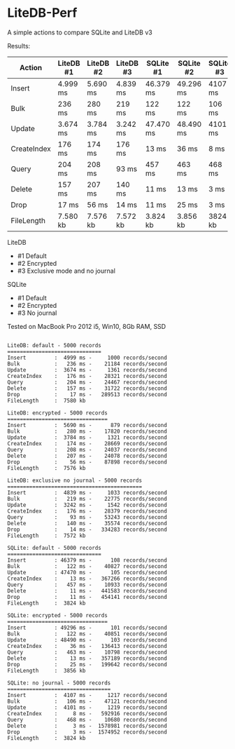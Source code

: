 # LiteDB-Perf

A simple actions to compare SQLite and LiteDB v3

Results:

| Action        | LiteDB #1  | LiteDB #2 | LiteDB #3 | SQLite #1  | SQLite #2 | SQLite #3 |
|---------------|------------|-----------|-----------|------------|-----------|-----------|
|Insert         |   4.999 ms |  5.690 ms |  4.839 ms |  46.379 ms | 49.296 ms |   4107 ms |
|Bulk           |     236 ms |    280 ms |    219 ms |     122 ms |    122 ms |    106 ms |
|Update         |   3.674 ms |  3.784 ms |  3.242 ms |  47.470 ms | 48.490 ms |   4101 ms |
|CreateIndex    |     176 ms |    174 ms |    176 ms |      13 ms |     36 ms |      8 ms |
|Query          |     204 ms |    208 ms |     93 ms |     457 ms |    463 ms |    468 ms |
|Delete         |     157 ms |    207 ms |    140 ms |      11 ms |     13 ms |      3 ms |
|Drop           |      17 ms |     56 ms |     14 ms |      11 ms |     25 ms |      3 ms |
|FileLength     |   7.580 kb |  7.576 kb |  7.572 kb |   3.824 kb |  3.856 kb |   3824 kb |

LiteDB
- #1 Default
- #2 Encrypted
- #3 Exclusive mode and no journal

SQLite
- #1 Default
- #2 Encrypted
- #3 No journal

Tested on MacBook Pro 2012 i5, Win10, 8Gb RAM, SSD

```

LiteDB: default - 5000 records
==============================
Insert         :  4999 ms -     1000 records/second
Bulk           :   236 ms -    21184 records/second
Update         :  3674 ms -     1361 records/second
CreateIndex    :   176 ms -    28321 records/second
Query          :   204 ms -    24467 records/second
Delete         :   157 ms -    31722 records/second
Drop           :    17 ms -   289513 records/second
FileLength     :  7580 kb

LiteDB: encrypted - 5000 records
================================
Insert         :  5690 ms -      879 records/second
Bulk           :   280 ms -    17820 records/second
Update         :  3784 ms -     1321 records/second
CreateIndex    :   174 ms -    28669 records/second
Query          :   208 ms -    24037 records/second
Delete         :   207 ms -    24078 records/second
Drop           :    56 ms -    87898 records/second
FileLength     :  7576 kb

LiteDB: exclusive no journal - 5000 records
===========================================
Insert         :  4839 ms -     1033 records/second
Bulk           :   219 ms -    22775 records/second
Update         :  3242 ms -     1542 records/second
CreateIndex    :   176 ms -    28379 records/second
Query          :    93 ms -    53243 records/second
Delete         :   140 ms -    35574 records/second
Drop           :    14 ms -   334283 records/second
FileLength     :  7572 kb

SQLite: default - 5000 records
==============================
Insert         : 46379 ms -      108 records/second
Bulk           :   122 ms -    40827 records/second
Update         : 47470 ms -      105 records/second
CreateIndex    :    13 ms -   367266 records/second
Query          :   457 ms -    10933 records/second
Delete         :    11 ms -   441583 records/second
Drop           :    11 ms -   454141 records/second
FileLength     :  3824 kb

SQLite: encrypted - 5000 records
================================
Insert         : 49296 ms -      101 records/second
Bulk           :   122 ms -    40851 records/second
Update         : 48490 ms -      103 records/second
CreateIndex    :    36 ms -   136413 records/second
Query          :   463 ms -    10798 records/second
Delete         :    13 ms -   357189 records/second
Drop           :    25 ms -   199642 records/second
FileLength     :  3856 kb

SQLite: no journal - 5000 records
=================================
Insert         :  4107 ms -     1217 records/second
Bulk           :   106 ms -    47121 records/second
Update         :  4101 ms -     1219 records/second
CreateIndex    :     8 ms -   592916 records/second
Query          :   468 ms -    10680 records/second
Delete         :     3 ms -  1578981 records/second
Drop           :     3 ms -  1574952 records/second
FileLength     :  3824 kb

```
